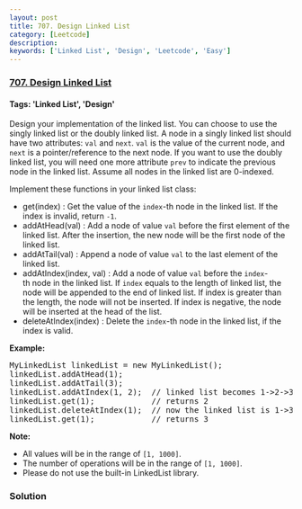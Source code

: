 ```yaml
---
layout: post
title: 707. Design Linked List
category: [Leetcode]
description: 
keywords: ['Linked List', 'Design', 'Leetcode', 'Easy']
---
```

### [707. Design Linked List](https://leetcode.com/problems/design-linked-list)

#### Tags: 'Linked List', 'Design'

<div class="content__u3I1 question-content__JfgR"><div><p>Design your implementation of the linked list. You can choose to use the singly linked list or the doubly linked list. A node in a singly linked list should have two attributes: <code>val</code> and <code>next</code>. <code>val</code> is the value of the current node, and <code>next</code> is a pointer/reference to the next node. If you want to use the doubly linked list, you will need one more attribute <code>prev</code> to indicate the previous node in the linked list. Assume all nodes in the linked list are 0-indexed.</p>
<p>Implement these functions in your linked list class:</p>
<ul>
<li>get(index) : Get the value of the <code>index</code>-th node in the linked list. If the index is invalid, return <code>-1</code>.</li>
<li>addAtHead(val) : Add a node of value <code>val</code> before the first element of the linked list. After the insertion, the new node will be the first node of the linked list.</li>
<li>addAtTail(val) : Append a node of value <code>val</code> to the last element of the linked list.</li>
<li>addAtIndex(index, val) : Add a node of value <code>val</code> before the <code>index</code>-th node in the linked list. If <code>index</code> equals to the length of linked list, the node will be appended to the end of linked list. If index is greater than the length, the node will not be inserted. If index is negative, the node will be inserted at the head of the list.</li>
<li>deleteAtIndex(index) : Delete the <code>index</code>-th node in the linked list, if the index is valid.</li>
</ul>
<p><strong>Example:</strong></p>
<pre>MyLinkedList linkedList = new MyLinkedList();
linkedList.addAtHead(1);
linkedList.addAtTail(3);
linkedList.addAtIndex(1, 2);  // linked list becomes 1-&gt;2-&gt;3
linkedList.get(1);            // returns 2
linkedList.deleteAtIndex(1);  // now the linked list is 1-&gt;3
linkedList.get(1);            // returns 3
</pre>
<p><strong>Note:</strong></p>
<ul>
<li>All values will be in the range of <code>[1, 1000]</code>.</li>
<li>The number of operations will be in the range of <code>[1, 1000]</code>.</li>
<li>Please do not use the built-in LinkedList library.</li>
</ul>
</div></div>

### Solution
